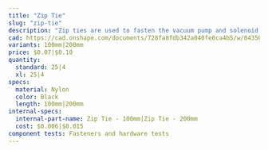 ```yaml
---
title: "Zip Tie"
slug: "zip-tie"
description: "Zip ties are used to fasten the vacuum pump and solenoid valve to their mounts, and for cable management throughout FarmBot."
cad: https://cad.onshape.com/documents/728fa8fdb342a040fe0ca4b5/w/0435033a7c78b02e71d0f721/e/1029ed1090c5edcd905b24ad?configuration=List_60iUO3eOUajD6z%3DDefault&renderMode=0&uiState=6255ddc946b4a5023f0af003
variants: 100mm|200mm
price: $0.07|$0.10
quantity:
  standard: 25|4
  xl: 25|4
specs:
  material: Nylon
  color: Black
  length: 100mm|200mm
internal-specs:
  internal-part-name: Zip Tie - 100mm|Zip Tie - 200mm
  cost: $0.006|$0.015
component tests: Fasteners and hardware tests
---
```


